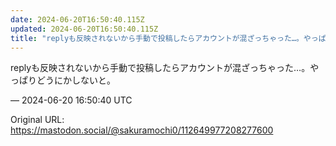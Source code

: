 ```yaml
---
date: 2024-06-20T16:50:40.115Z
updated: 2024-06-20T16:50:40.115Z
title: "replyも反映されないから手動で投稿したらアカウントが混ざっちゃった…。やっぱ[...]"
---
```


<p>replyも反映されないから手動で投稿したらアカウントが混ざっちゃった…。やっぱりどうにかしないと。</p>

&mdash; 2024-06-20 16:50:40 UTC

Original URL: https://mastodon.social/@sakuramochi0/112649977208277600

